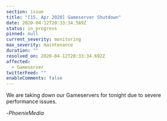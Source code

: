 ```yaml
---
section: issue
title: "[15. Apr 2020] Gameserver Shutdown"
date: 2020-04-12T20:33:34.589Z
status: in_progress
pinned: null
current_severity: monitoring
max_severity: maintenance
duration: ""
resolved_on: 2020-04-12T20:33:34.692Z
affected:
  - Gameserver
twitterFeed: ""
enableComments: false
---
```

We are taking down our Gameservers for tonight due to severe performance issues. 

\-*PhoenixMedia*
